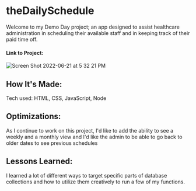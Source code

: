 # theDailySchedule

Welcome to my Demo Day project; an app designed to assist healthcare administration in scheduling their available staff and in keeping track of their paid time off.

#### Link to Project: 

![Screen Shot 2022-06-21 at 5 32 21 PM](https://user-images.githubusercontent.com/101993328/174900890-1aa721cc-0dc9-4d53-8028-e059b15e03b9.png)

## How It's Made:
Tech used: HTML, CSS, JavaScript, Node

## Optimizations: 
As I continue to work on this project, I'd like to add the ability to see a weekly and a monthly view and I'd like the admin to be able to go back to older dates to see previous schedules

## Lessons Learned: 
I learned a lot of different ways to target specific parts of database collections and how to utilize them creatively to run a few of my functions. 
